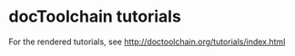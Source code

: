 # docToolchain tutorials

For the rendered tutorials, see http://doctoolchain.org/tutorials/index.html
